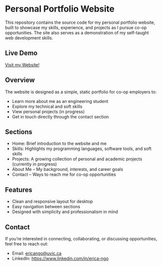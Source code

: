 # Personal Portfolio Website
This repository contains the source code for my personal portfolio website, built to showcase my skills, experience, and projects as I pursue co-op opportunities. The site also serves as a demonstration of my self-taught web development skills.

## Live Demo
[Visit my Website!](https://ericango-portfolio.vercel.app)

## Overview
The website is designed as a simple, static portfolio for co-op employers to:
- Learn more about me as an engineering student
- Explore my technical and soft skills
- View personal projects (in progress)
- Get in touch directly through the contact section

## Sections
- Home: Brief introduction to the website and me
- Skills: Highlights my programming languages, software tools, and soft skills
- Projects: A growing collection of personal and academic projects (currently in progress)
- About Me – My background, interests, and career goals
- Contact – Ways to reach me for co-op opportunities

## Features
- Clean and responsive layout for desktop
- Easy navigation between sections
- Designed with simplicity and professionalism in mind

## Contact
If you’re interested in connecting, collaborating, or discussing opportunities, feel free to reach out:
- Email: ericango@uvic.ca
- LinkedIn: https://www.linkedin.com/in/erica-ngo
